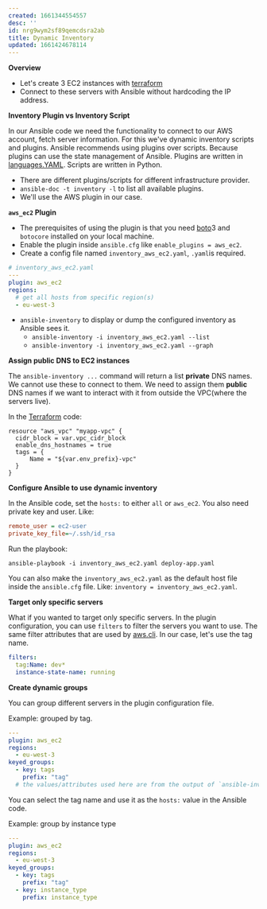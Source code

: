 ```yaml
---
created: 1661344554557
desc: ''
id: nrg9wym2sf89qemcdsra2ab
title: Dynamic Inventory
updated: 1661424678114
---
```

   
**Overview**   
   
   
- Let's create 3 EC2 instances with [terraform](../devlog/terraform.md)   
- Connect to these servers with Ansible without hardcoding the IP address.   
   
**Inventory Plugin vs Inventory Script**   
   
In our Ansible code we need the functionality to connect to our AWS account, fetch server information. For this we've dynamic inventory scripts and plugins. Ansible recommends using plugins over scripts. Because plugins can use the state management of Ansible. Plugins are written in [languages.YAML](../devlog/languages.YAML.md). Scripts are written in Python.   
   
   
- There are different plugins/scripts for different infrastructure provider.   
- `ansible-doc -t inventory -l` to list all available plugins.   
- We'll use the AWS plugin in our case.   
   
**`aws_ec2` Plugin**   
   
   
- The prerequisites of using the plugin is that you need [boto](../devlog/boto.md)3 and `botocore` installed on your local machine.   
- Enable the plugin inside `ansible.cfg` like `enable_plugins = aws_ec2`.   
- Create a config file named `inventory_aws_ec2.yaml`, `.yaml`is required.   
   
```yaml
# inventory_aws_ec2.yaml
---
plugin: aws_ec2
regions:
  # get all hosts from specific region(s)
  - eu-west-3
```
   
   
   
- `ansible-inventory` to display or dump the configured inventory as Ansible sees it.   
  - `ansible-inventory -i inventory_aws_ec2.yaml --list`   
  - `ansible-inventory -i inventory_aws_ec2.yaml --graph`   
   
**Assign public DNS to EC2 instances**   
   
The `ansible-inventory ...` command will return a list **private** DNS names. We cannot use these to connect to them. We need to assign them **public** DNS names if we want to interact with it from outside the VPC(where the servers live).   
   
In the [Terraform](../devlog/terraform.md) code:   
   
```t
resource "aws_vpc" "myapp-vpc" {
  cidr_block = var.vpc_cidr_block
  enable_dns_hostnames = true
  tags = {
      Name = "${var.env_prefix}-vpc"
  }
}
```
   
   
**Configure Ansible to use dynamic inventory**   
   
In the Ansible code, set the `hosts:` to either `all` or `aws_ec2`. You also need private key and user. Like:   
   
```cfg
remote_user = ec2-user
private_key_file=~/.ssh/id_rsa
```
   
   
Run the playbook:   
   
`ansible-playbook -i inventory_aws_ec2.yaml deploy-app.yaml`   
   
You can also make the `inventory_aws_ec2.yaml` as the default host file inside the `ansible.cfg` file. Like: `inventory = inventory_aws_ec2.yaml`.   
   
**Target only specific servers**   
   
What if you wanted to target only specific servers. In the plugin configuration, you can use `filters` to filter the servers you want to use. The same filter attributes that are used by [aws.cli](../devlog/aws.cli.md). In our case, let's use the tag name.   
   
```yaml
filters:
  tag:Name: dev*
  instance-state-name: running
```
   
   
**Create dynamic groups**   
   
You can group different servers in the plugin configuration file.   
   
Example: grouped by tag.   
   
```yaml
---
plugin: aws_ec2
regions:
  - eu-west-3
keyed_groups:
  - key: tags
    prefix: "tag"
  # the values/attributes used here are from the output of `ansible-inventory ...` not the same attributes as `filters`
```
   
   
You can select the tag name and use it as the `hosts:` value in the Ansible code.   
   
Example: group by instance type   
   
```yaml
---
plugin: aws_ec2
regions:
  - eu-west-3
keyed_groups:
  - key: tags
    prefix: "tag"
  - key: instance_type
    prefix: instance_type
```
